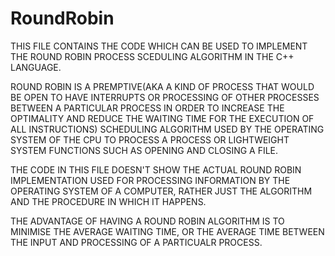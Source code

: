 # RoundRobin
THIS FILE CONTAINS THE CODE WHICH CAN BE USED TO IMPLEMENT THE ROUND ROBIN PROCESS SCEDULING ALGORITHM IN THE C++ LANGUAGE.

ROUND ROBIN IS A PREMPTIVE(AKA A KIND OF PROCESS THAT WOULD BE OPEN TO HAVE INTERRUPTS OR PROCESSING OF OTHER PROCESSES BETWEEN A PARTICULAR PROCESS IN ORDER TO INCREASE THE OPTIMALITY AND REDUCE THE WAITING TIME FOR THE EXECUTION OF ALL INSTRUCTIONS) SCHEDULING ALGORITHM USED BY THE OPERATING SYSTEM OF THE CPU TO PROCESS A PROCESS OR LIGHTWEIGHT SYSTEM FUNCTIONS SUCH AS OPENING AND CLOSING A FILE.

THE CODE IN THIS FILE DOESN'T SHOW THE ACTUAL ROUND ROBIN IMPLEMENTATION USED FOR PROCESSING INFORMATION BY THE OPERATING SYSTEM OF A COMPUTER, RATHER JUST THE ALGORITHM AND THE PROCEDURE IN WHICH IT HAPPENS.

THE ADVANTAGE OF HAVING A ROUND ROBIN ALGORITHM IS TO MINIMISE THE AVERAGE WAITING TIME, OR THE AVERAGE TIME BETWEEN THE INPUT AND PROCESSING OF A PARTICUALR PROCESS.


